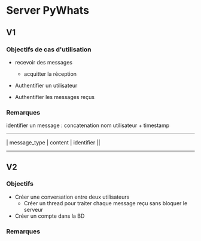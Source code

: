 # Server PyWhats 

## V1

### Objectifs de cas d'utilisation
- recevoir des messages
    - acquitter la réception

- Authentifier un utilisateur
- Authentifier les messages reçus

### Remarques

identifier un message : concatenation nom utilisateur + timestamp
 --------------  -------------- -------------- 
| message_type |    content   |  identifier  ||
 --------------  -------------- --------------
## V2 

### Objectifs

- Créer une conversation entre deux utilisateurs 
    - Créer un thread pour traiter chaque message reçu sans bloquer le serveur
- Créer un compte dans la BD

### Remarques
